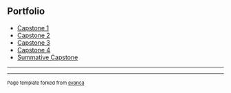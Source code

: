## Portfolio


- [Capstone 1](https://github.com/klchee12/Associate-Data-Analysis/blob/master/Dashboard%201.xlsx)
- [Capstone 2](https://github.com/klchee12/Associate-Data-Analysis/blob/master/Dashboard%202.pdf)
- [Capstone 3](https://github.com/klchee12/Associate-Data-Analysis/blob/master/Capstone3%20project.pbix)
- [Capstone 4](https://github.com/klchee12/Associate-Data-Analysis/blob/master/Capstone%204.pdf)
- [Summative Capstone](http://example.com/)

---




---
<p style="font-size:11px">Page template forked from <a href="https://github.com/evanca/quick-portfolio">evanca</a></p>
<!-- Remove above link if you don't want to attibute -->
